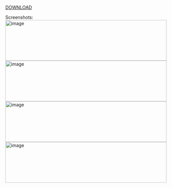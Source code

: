 [DOWNLOAD](https://github.com/Aynekko/Xash3D-DDS-cubemap-converter/raw/refs/heads/main/cubemap%20converter.exe)<br />

Screenshots:<br />
<img width="502" height="127" alt="image" src="https://github.com/user-attachments/assets/7e6d5d68-da26-4578-a7b4-3c00cc6f6eb4" /><br />
<img width="502" height="127" alt="image" src="https://github.com/user-attachments/assets/62ccaaf7-c7b2-49c4-86b2-36ee80896984" /><br />
<img width="502" height="127" alt="image" src="https://github.com/user-attachments/assets/b3d309c1-ad5c-4ea8-9a32-b34197d8e295" /><br />
<img width="502" height="127" alt="image" src="https://github.com/user-attachments/assets/6486ce64-c13c-413b-9ece-93bc00c1bdbe" /><br />

